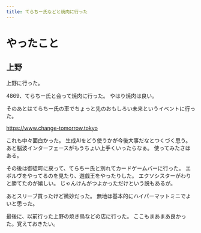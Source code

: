 ```yaml
---
title: てらちー氏などと焼肉に行った
---
```


# やったこと

## 上野

上野に行った。

4869、てらちー氏と会って焼肉に行った。
やはり焼肉は良い。

そのあとはてらちー氏の車でちょっと先のおもしろい未来というイベントに行った。

<https://www.change-tomorrow.tokyo>

これも中々面白かった。
生成AIをどう使うかが今後大事だなとつくづく思う。
あと脳波インターフェースがもうちょい上手くいったらなぁ。
使ってみたさはある。

その後は御徒町に戻って、てらちー氏と別れてカードゲームバーに行った。
エボルヴをやってるのを見たり、遊戯王をやったりした。
エクソシスターがわりと勝てたのが嬉しい。
じゃんけんがつよかっただけという説もあるが。

あとスリーブ買ったけど微妙だった。
無地は基本的にハイパーマットミニでよいと思った。

最後に、以前行った上野の焼き鳥などの店に行った。
ここもまあまあ良かった。覚えておきたい。

